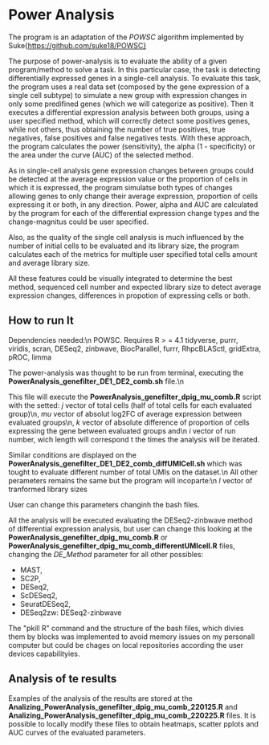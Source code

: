 # Power Analysis

The program is an adaptation of the _POWSC_ algorithm implemented by Suke{https://github.com/suke18/POWSC}

The purpose of power-analysis is to evaluate the ability of a given program/method to solve a task. In this particular case, the task is detecting differentially expressed genes in a single-cell analysis. To evaluate this task, the program uses a real data set (composed by the gene expression of a single cell subtype) to simulate a new group with expression changes in only some predifined genes (which we will categorize as positive). Then it executes a differential expression analysis between both groups, using a user specified method, which will correctly detect some positives genes, while not others, thus obtaining the number of true positives, true negatives, false positives and false negatives tests. With these approach, the program calculates the power (sensitivity), the alpha (1 - specificity) or the area under the curve (AUC) of the selected method.


As in single-cell analysis gene expression changes between groups could be detected at the average expression value or the proportion of cells in which it is expressed, the program simulatse both types of changes allowing genes to only change their average expression, proportion of cells expressing it or both, in any direction.
Power, alpha and AUC are calculated by the program for each of the differential expression change types and the change-magnitus could be user specified.

Also, as the quality of the single cell analysis is much influenced by the number of initial cells to be evaluated and its library size, the program calculates each of the metrics for multiple user specified total cells amount and average library size.


All these features could be visually integrated to determine the best method, sequenced cell number and expected library size to detect average expression changes, differences in propotion of expressing cells or both.

## How to run It

Dependencies needed:\n
POWSC. Requires R > =  4.1
tidyverse, purrr, viridis, scran, DESeq2, zinbwave, BiocParallel, furrr, RhpcBLASctl, gridExtra, pROC, limma

The power-analysis was thought to be run from terminal, executing the **PowerAnalysis_genefilter_DE1_DE2_comb.sh** file.\n 

This file will execute the **PowerAnalysis_genefilter_dpig_mu_comb.R** script with the setted:
_j_ vector of total cells (half of total cells for each evaluated group)\n, _mu_ vector of absolut log2FC of average expression between evaluated groups\n, _k_ vector of absolute difference of proportion of cells expressing the gene between evaluated groups and\n _i_ vector of run number, wich length will correspond t the times the analysis will be iterated.


Similar conditions are displayed on the **PowerAnalysis_genefilter_DE1_DE2_comb_diffUMICell.sh** which was tought to evaluate different number of total UMIs on the dataset.\n
All other perameters remains the same but the program will incoparte:\n
_l_ vector of tranformed library sizes


User can change this parameters changinh the bash files.

All the analysis will be executed evaluating the DESeq2-zinbwave method of differential expression analysis, but user can change this looking at the **PowerAnalysis_genefilter_dpig_mu_comb.R** or **PowerAnalysis_genefilter_dpig_mu_comb_differentUMIcell.R** files, changing the _DE_Method_ parameter for all other possibles:

- MAST,
- SC2P,
- DESeq2, 
- ScDESeq2,  
- SeuratDESeq2, 
- DESeq2zw: DESeq2-zinbwave


The "pkill R" command and the structure of the bash files, which divies them by blocks was implemented to avoid memory issues on my personall computer but could be chages on local repositories according the user devices capabilityies.

## Analysis of te results

Examples of the analysis of the results are stored at the **Analizing_PowerAnalysis_genefilter_dpig_mu_comb_220125.R** and **Analizing_PowerAnalysis_genefilter_dpig_mu_comb_220225.R** files. It is possible to locally modify these files to obtain heatmaps, scatter pplots and AUC curves of the evaluated parameters.



 
